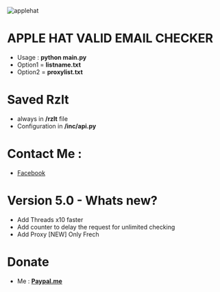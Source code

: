 ![applehat](https://i.imgur.com/NJHfZT1.png)

# APPLE HAT VALID EMAIL CHECKER
- Usage : **python main.py**
- Option1 = **listname.txt**
- Option2 = **proxylist.txt**
# Saved Rzlt
- always in **/rzlt** file 
- Configuration in **/inc/api.py**
# Contact Me :
- [Facebook](https://facebook.com/name.path)
# Version 5.0 - Whats new?
- Add Threads x10 faster
- Add counter to delay the request for unlimited checking
- Add Proxy [NEW] Only Frech 
# Donate
- Me : **[Paypal.me](https://paypal.me/wecandoittogheter)**

